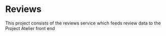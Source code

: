 # Reviews
This project consists of the reviews service which feeds review data to the Project Atelier front end
